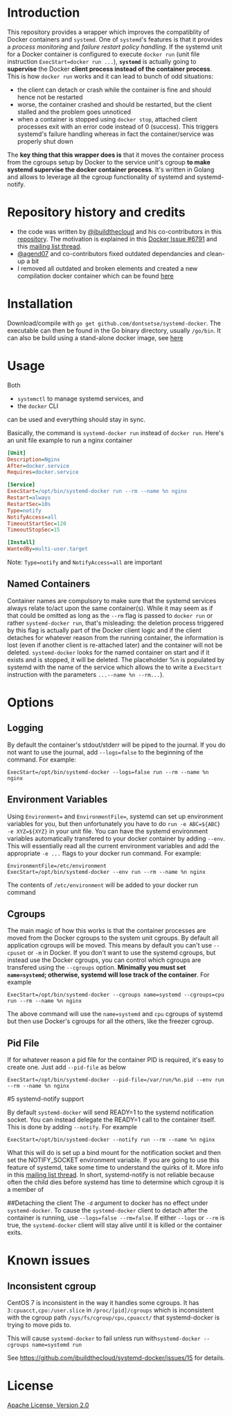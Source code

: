 # Introduction
This repository provides a wrapper which improves the compatiblity of  Docker containers and `systemd`. One of `systemd`'s features is that it provides a 
*process monitoring* and *failure restart policy handling*. If the systemd unit for a Docker container is configured to execute `docker run` (unit file 
instruction `ExecStart=docker run ...`), **`systemd`** is actually going to **supervise** the Docker **client process instead of the container process**. 
This is how `docker run` works and it can lead to bunch of odd situations:
- the client can detach or crash while the container is fine and should hence not be restarted
- worse, the container crashed and should be restarted, but the client stalled and the problem goes unnoticed
- when a container is stopped using `docker stop`, attached client processes exit with an error code instead of 0 (success). This triggers systemd's 
  failure handling whereas in fact the container/service was properly shut down 

The **key thing that this wrapper does is** that it moves the container process from the cgroups setup by Docker to the service unit's cgroup **to make 
systemd supervise the docker container process**. It's written in Golang and allows to leverage all the cgroup functionality of systemd and systemd-notify.

# Repository history and credits
- the code was written by [@ibuildthecloud](https://github.com/ibuildthecloud) and his co-contributors in this [repository](https://github.com/ibuildthecloud/systemd-docker). 
The motivation is explained in this [Docker Issue #6791](https://github.com/docker/docker/issues/6791) and this [mailing list thread](https://groups.google.com/d/topic/coreos-dev/wf7G6rA7Bf4/discussion).
- [@agend07](https://github.com/agend07) and co-contributors fixed outdated dependancies and clean-up a bit
- I removed all outdated and broken elements and created a new compilation docker container which can be found [here]()

# Installation
Download/compile with `go get github.com/dontsetse/systemd-docker`. The executable can then be found in the Go binary directory, usually `/go/bin`. 
It can also be build using a stand-alone docker image, see [here]()

# Usage
Both
- `systemctl` to manage systemd services, and
- the `docker` CLI

can be used and everything should stay in sync.

Basically, the command is `systemd-docker run` instead of `docker run`.  Here's an unit file example to run a nginx container

```ini
[Unit]
Description=Nginx
After=docker.service
Requires=docker.service

[Service]
ExecStart=/opt/bin/systemd-docker run --rm --name %n nginx
Restart=always
RestartSec=10s
Type=notify
NotifyAccess=all
TimeoutStartSec=120
TimeoutStopSec=15

[Install]
WantedBy=multi-user.target
```
Note: `Type=notify` and `NotifyAccess=all` are important

## Named Containers
Container names are compulsory to make sure that the systemd services always relate to/act upon the same container(s). 
While it may seem as if that could be omitted as long as the `--rm` flag is passed to `docker run` or rather 
`systemd-docker run`, that's misleading: the deletion process triggered by this flag is actually part of the Docker client 
logic and if the client detaches for whatever reason from the running container, the information is lost (even if another 
client is re-attached later) and the container will not be deleted. 
`systemd-docker` looks for the named container on start and if it exists and is stopped, it will be deleted.
The placeholder %n is populated by systemd with the name of the service which allows the to write a `ExecStart` instruction 
with the parameters `...--name %n --rm...`).

# Options
## Logging
By default the container's stdout/stderr will be piped to the journal.  If you do not want to use the journal, add `--logs=false` to the beginning of the command.  For example:

`ExecStart=/opt/bin/systemd-docker --logs=false run --rm --name %n nginx`

## Environment Variables
Using `Environment=` and `EnvironmentFile=`, systemd can set up environment variables for you, but then unfortunately you have to do `run -e ABC=${ABC} -e XYZ=${XYZ}` in your unit file.  You can have the systemd environment variables automatically transfered to your docker container by adding `--env`.  This will essentially read all the current environment variables and add the appropriate `-e ...` flags to your docker run command.  For example:

```
EnvironmentFile=/etc/environment
ExecStart=/opt/bin/systemd-docker --env run --rm --name %n nginx
```

The contents of `/etc/environment` will be added to your docker run command

## Cgroups
The main magic of how this works is that the container processes are moved from the Docker cgroups to the system unit cgroups.  By default all application cgroups will be moved.  This means by default you can't use `--cpuset` or `-m` in Docker.  If you don't want to use the systemd cgroups, but instead use the Docker cgroups, you can control which cgroups are transfered using the `--cgroups` option.  **Minimally you must set `name=systemd`; otherwise, systemd will lose track of the container**.  For example

`ExecStart=/opt/bin/systemd-docker --cgroups name=systemd --cgroups=cpu run --rm --name %n nginx`

The above command will use the `name=systemd` and `cpu` cgroups of systemd but then use Docker's cgroups for all the others, like the freezer cgroup.

## Pid File
If for whatever reason a pid file for the container PID is required, it's easy to create one. Just add `--pid-file` as below

`ExecStart=/opt/bin/systemd-docker --pid-file=/var/run/%n.pid --env run --rm --name %n nginx`

#5 systemd-notify support

By default `systemd-docker` will send READY=1 to the systemd notification socket.  You can instead delegate the READY=1 call to the container itself.  This is done by adding `--notify`.  For example

`ExecStart=/opt/bin/systemd-docker --notify run --rm --name %n nginx`

What this will do is set up a bind mount for the notification socket and then set the NOTIFY_SOCKET environment variable.  If you are going to use this feature of systemd, take some time to understand the quirks of it.  More info in this [mailing list thread](http://comments.gmane.org/gmane.comp.sysutils.systemd.devel/18649).  In short, systemd-notify is not reliable because often the child dies before systemd has time to determine which cgroup it is a member of

##Detaching the client
The `-d` argument to docker has no effect under `systemd-docker`. To cause the `systemd-docker` client to detach after the container is running, use `--logs=false --rm=false`. If either `--logs` or `--rm` is true, the `systemd-docker` client will stay alive until it is killed or the container exits.

# Known issues
## Inconsistent cgroup
CentOS 7 is inconsistent in the way it handles some cgroups. 
It has `3:cpuacct,cpu:/user.slice` in `/proc/[pid]/cgroups` which is inconsistent with the cgroup path `/sys/fs/cgroup/cpu,cpuacct/` that systemd-docker is trying to move pids to.

This will cause `systemd-docker` to fail unless run with`systemd-docker --cgroups name=systemd run`

See https://github.com/ibuildthecloud/systemd-docker/issues/15 for details.

# License
[Apache License, Version 2.0](http://www.apache.org/licenses/LICENSE-2.0)
